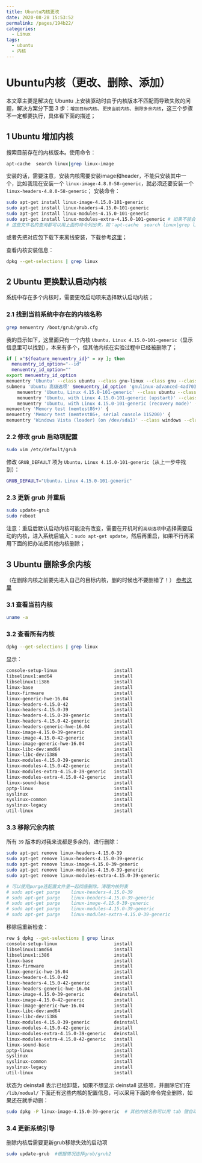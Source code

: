 ```yaml
---
title: Ubuntu内核更改
date: 2020-08-28 15:53:52
permalink: /pages/194b22/
categories: 
  - Linux
tags: 
  - ubuntu
  - 内核
---
```

# Ubuntu内核（更改、删除、添加）


本文章主要是解决在 Ubuntu 上安装驱动时由于内核版本不匹配而导致失败的问题，解决方案分下面 3 步：`增加目标内核`、`更换当前内核`、`删除多余内核`，这三个步骤不一定都要执行，具体看下面的描述；
## 1 Ubuntu 增加内核
搜索目前存在的内核版本。使用命令：
```bash
apt-cache  search linux|grep linux-image
```
安装的话，需要注意，安装内核需要安装image和header，不能只安装其中一个，比如我现在安装一个 `linux-image-4.8.0-58-generic`，就必须还要安装一个 `linux-headers-4.8.0-58-generic`；
安装命令：
```bash
sudo apt-get install linux-image-4.15.0-101-generic 
sudo apt-get install linux-headers-4.15.0-101-generic 
sudo apt-get install linux-modules-4.15.0-101-generic
sudo apt-get install linux-modules-extra-4.15.0-101-generic # 如果不装会影响一些驱动
# 这些文件名的查询都可以用上面的命令列出来，如：apt-cache  search linux|grep linux-modules-extra
```
或者先把对应包下载下来离线安装，下载参考[这里](http://www.tamray.cn/index.php/2020/06/15/ubuntu-deb-download-install/)；

查看内核安装信息：
```bash
dpkg --get-selections | grep linux
```

## 2 Ubuntu 更换默认启动内核
系统中存在多个内核时，需要更改启动项来选择默认启动内核；
### 2.1 找到当前系统中存在的内核名称
```bash
grep menuentry /boot/grub/grub.cfg
```
我的显示如下，这里面只有一个内核 `Ubuntu，Linux 4.15.0-101-generic`（显示信息里可以找到），本来有多个，但其他内核在实验过程中已经被删除了；
```bash
if [ x"${feature_menuentry_id}" = xy ]; then
  menuentry_id_option="--id"
  menuentry_id_option=""
export menuentry_id_option
menuentry 'Ubuntu' --class ubuntu --class gnu-linux --class gnu --class os $menuentry_id_option 'gnulinux-simple-4ad703eb-1550-4b99-b406-2b36bf791123' {
submenu 'Ubuntu 高级选项' $menuentry_id_option 'gnulinux-advanced-4ad703eb-1550-4b99-b406-2b36bf791123' {
	menuentry 'Ubuntu，Linux 4.15.0-101-generic' --class ubuntu --class gnu-linux --class gnu --class os $menuentry_id_option 'gnulinux-4.15.0-101-generic-advanced-4ad703eb-1550-4b99-b406-2b36bf791123' {
	menuentry 'Ubuntu, with Linux 4.15.0-101-generic (upstart)' --class ubuntu --class gnu-linux --class gnu --class os $menuentry_id_option 'gnulinux-4.15.0-101-generic-init-upstart-4ad703eb-1550-4b99-b406-2b36bf791123' {
	menuentry 'Ubuntu, with Linux 4.15.0-101-generic (recovery mode)' --class ubuntu --class gnu-linux --class gnu --class os $menuentry_id_option 'gnulinux-4.15.0-101-generic-recovery-4ad703eb-1550-4b99-b406-2b36bf791123' {
menuentry 'Memory test (memtest86+)' {
menuentry 'Memory test (memtest86+, serial console 115200)' {
menuentry 'Windows Vista (loader) (on /dev/sda1)' --class windows --class os $menuentry_id_option 'osprober-chain-2E62F26F62F23B63' {
```
### 2.2 修改 grub 启动项配置
```bash
sudo vim /etc/default/grub
```
修改 `GRUB_DEFAULT` 项为 `Ubuntu，Linux 4.15.0-101-generic`（从上一步中找到）：
```bash
GRUB_DEFAULT="Ubuntu，Linux 4.15.0-101-generic"
```

### 2.3 更新 grub 并重启

```bash
sudo update-grub
sudo reboot
```
注意：重启后默认启动内核可能没有改变，需要在开机时的`高级选项`中选择需要启动的内核，进入系统后输入：`sudo apt-get update`，然后再重启，如果不行再采用下面的把办法把其他内核删除；


## 3 Ubuntu 删除多余内核
（在删除内核之前要先进入自己的目标内核，删的时候也不要删错了！）
[参考这里](https://www.jianshu.com/p/f284bc90944f)
### 3.1 查看当前内核
```bash
uname -a
```
### 3.2 查看所有内核
```bash
dpkg --get-selections | grep linux
```
显示：
```bash
console-setup-linux                     install
libselinux1:amd64                       install
libselinux1:i386                        install
linux-base                              install
linux-firmware                          install
linux-generic-hwe-16.04                 install
linux-headers-4.15.0-42                 install
linux-headers-4.15.0-39                 install
linux-headers-4.15.0-39-generic         install
linux-headers-4.15.0-42-generic         install
linux-headers-generic-hwe-16.04         install
linux-image-4.15.0-39-generic           install
linux-image-4.15.0-42-generic           install
linux-image-generic-hwe-16.04           install
linux-libc-dev:amd64                    install
linux-libc-dev:i386                     install
linux-modules-4.15.0-39-generic         install
linux-modules-4.15.0-42-generic         install
linux-modules-extra-4.15.0-39-generic   install
linux-modules-extra-4.15.0-42-generic   install
linux-sound-base                        install
pptp-linux                              install
syslinux                                install
syslinux-common                         install
syslinux-legacy                         install
util-linux                              install

```

### 3.3 移除冗余内核
所有 `39` 版本的对我来说都是多余的，进行删除：
```bash
sudo apt-get remove	linux-headers-4.15.0-39
sudo apt-get remove	linux-headers-4.15.0-39-generic
sudo apt-get remove	linux-image-4.15.0-39-generic
sudo apt-get remove	linux-modules-4.15.0-39-generic
sudo apt-get remove	linux-modules-extra-4.15.0-39-generic

# 可以使用purge连配置文件里一起彻底删除，清理内核列表
# sudo apt-get purge	linux-headers-4.15.0-39
# sudo apt-get purge	linux-headers-4.15.0-39-generic
# sudo apt-get purge	linux-image-4.15.0-39-generic
# sudo apt-get purge	linux-modules-4.15.0-39-generic
# sudo apt-get purge	linux-modules-extra-4.15.0-39-generic
```
移除后重新检查：
```bash
rew $ dpkg --get-selections | grep linux
console-setup-linux                     install
libselinux1:amd64                       install
libselinux1:i386                        install
linux-base                              install
linux-firmware                          install
linux-generic-hwe-16.04                 install
linux-headers-4.15.0-42                 install
linux-headers-4.15.0-42-generic         install
linux-headers-generic-hwe-16.04         install
linux-image-4.15.0-39-generic           deinstall
linux-image-4.15.0-42-generic           install
linux-image-generic-hwe-16.04           install
linux-libc-dev:amd64                    install
linux-libc-dev:i386                     install
linux-modules-4.15.0-39-generic         deinstall
linux-modules-4.15.0-42-generic         install
linux-modules-extra-4.15.0-39-generic   deinstall
linux-modules-extra-4.15.0-42-generic   install
linux-sound-base                        install
pptp-linux                              install
syslinux                                install
syslinux-common                         install
syslinux-legacy                         install
util-linux                              install
```
状态为 deinstall 表示已经卸载，如果不想显示 deinstall 这些项，并删除它们在 `/lib/modual/` 下面还有这些内核的配置信息，可以采用下面的命令完全删除，如果还在就手动删：
```bash
sudo dpkg -P linux-image-4.15.0-39-generic  # 其他内核名称可以用 tab 键自动补全来查看
```

### 3.4 更新系统引导
删除内核后需要更新grub移除失效的启动项
```bash
sudo update-grub  #根据情况选择grub/grub2
```